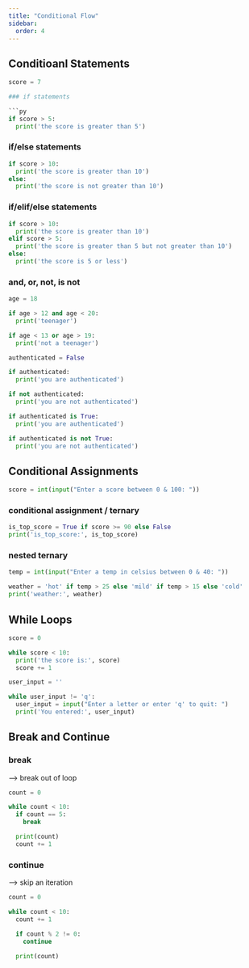 ```yaml
---
title: "Conditional Flow"
sidebar:
  order: 4
---
```


## Conditioanl Statements

````py
score = 7

### if statements

```py
if score > 5:
  print('the score is greater than 5')
````

### if/else statements

```py
if score > 10:
  print('the score is greater than 10')
else:
  print('the score is not greater than 10')
```

### if/elif/else statements

```py
if score > 10:
  print('the score is greater than 10')
elif score > 5:
  print('the score is greater than 5 but not greater than 10')
else:
  print('the score is 5 or less')
```

### and, or, not, is not

```py
age = 18

if age > 12 and age < 20:
  print('teenager')

if age < 13 or age > 19:
  print('not a teenager')

authenticated = False

if authenticated:
  print('you are authenticated')

if not authenticated:
  print('you are not authenticated')

if authenticated is True:
  print('you are authenticated')

if authenticated is not True:
  print('you are not authenticated')
```

## Conditional Assignments

```py
score = int(input("Enter a score between 0 & 100: "))
```

### conditional assignment / ternary

```py
is_top_score = True if score >= 90 else False
print('is_top_score:', is_top_score)
```

### nested ternary

```py
temp = int(input("Enter a temp in celsius between 0 & 40: "))

weather = 'hot' if temp > 25 else 'mild' if temp > 15 else 'cold'
print('weather:', weather)
```

## While Loops

```py
score = 0

while score < 10:
  print('the score is:', score)
  score += 1
```

```py
user_input = ''

while user_input != 'q':
  user_input = input("Enter a letter or enter 'q' to quit: ")
  print('You entered:', user_input)
```

## Break and Continue

### break

--> break out of loop

```py
count = 0

while count < 10:
  if count == 5:
    break

  print(count)
  count += 1
```

### continue

--> skip an iteration

```py
count = 0

while count < 10:
  count += 1

  if count % 2 != 0:
    continue

  print(count)
```
